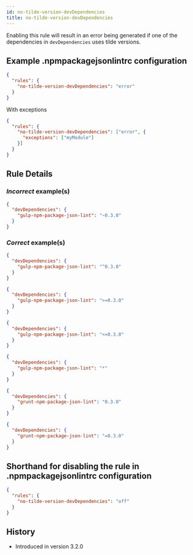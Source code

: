 ```yaml
---
id: no-tilde-version-devDependencies
title: no-tilde-version-devDependencies
---
```


Enabling this rule will result in an error being generated if one of the dependencies in `devDependencies` uses tilde versions.

## Example .npmpackagejsonlintrc configuration

```json
{
  "rules": {
    "no-tilde-version-devDependencies": "error"
  }
}
```

With exceptions

```json
{
  "rules": {
    "no-tilde-version-devDependencies": ["error", {
      "exceptions": ["myModule"]
    }]
  }
}
```

## Rule Details

### *Incorrect* example(s)

```json
{
  "devDependencies": {
    "gulp-npm-package-json-lint": "~0.3.0"
  }
}
```

### *Correct* example(s)

```json
{
  "devDependencies": {
    "gulp-npm-package-json-lint": "^0.3.0"
  }
}
```

```json
{
  "devDependencies": {
    "gulp-npm-package-json-lint": ">=0.3.0"
  }
}
```

```json
{
  "devDependencies": {
    "gulp-npm-package-json-lint": "<=0.3.0"
  }
}
```

```json
{
  "devDependencies": {
    "gulp-npm-package-json-lint": "*"
  }
}
```

```json
{
  "devDependencies": {
    "grunt-npm-package-json-lint": "0.3.0"
  }
}
```

```json
{
  "devDependencies": {
    "grunt-npm-package-json-lint": "=0.3.0"
  }
}
```

## Shorthand for disabling the rule in .npmpackagejsonlintrc configuration

```json
{
  "rules": {
    "no-tilde-version-devDependencies": "off"
  }
}
```

## History

* Introduced in version 3.2.0
